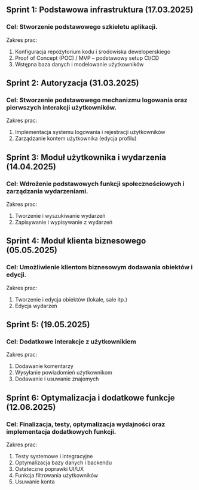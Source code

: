 ## Sprint 1: Podstawowa infrastruktura (17.03.2025)
### Cel: Stworzenie podstawowego szkieletu aplikacji.  

Zakres prac:  
1. Konfiguracja repozytorium kodu i środowiska deweloperskiego  
2. Proof of Concept (POC) / MVP – podstawowy setup CI/CD  
3. Wstępna baza danych i modelowanie użytkowników

## Sprint 2: Autoryzacja  (31.03.2025)
### Cel: Stworzenie podstawowego mechanizmu logowania oraz pierwszych interakcji użytkowników.  

Zakres prac:  
1. Implementacja systemu logowania i rejestracji użytkowników  
2. Zarządzanie kontem użytkownika (edycja profilu)  

## Sprint 3: Moduł użytkownika i wydarzenia  (14.04.2025)
### Cel: Wdrożenie podstawowych funkcji społecznościowych i zarządzania wydarzeniami.  

Zakres prac:  
1. Tworzenie i wyszukiwanie wydarzeń  
2. Zapisywanie i wypisywanie z wydarzeń  

## Sprint 4: Moduł klienta biznesowego  (05.05.2025)
### Cel: Umożliwienie klientom biznesowym dodawania obiektów i edycji.  

Zakres prac:  
1. Tworzenie i edycja obiektów (lokale, sale itp.)  
2. Edycja wydarzeń   

## Sprint 5: (19.05.2025)
### Cel: Dodatkowe interakcje z użytkownikiem

Zakres prac:  
1. Dodawanie komentarzy
2. Wysyłanie powiadomień użytkownikom
3. Dodawanie i usuwanie znajomych  

## Sprint 6: Optymalizacja i dodatkowe funkcje  (12.06.2025)
### Cel: Finalizacja, testy, optymalizacja wydajności oraz implementacja dodatkowych funkcji.  

Zakres prac:  
1. Testy systemowe i integracyjne  
2. Optymalizacja bazy danych i backendu  
3. Ostateczne poprawki UI/UX
4. Funkcja filtrowania użytkowników
5. Usuwanie konta
